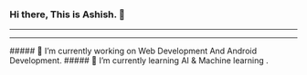 ### Hi there, This is Ashish. 👋
<hr>
<hr>
##### 🔭 I’m currently working on Web Development And Android Development.
##### 🌱 I’m currently learning AI & Machine learning .


